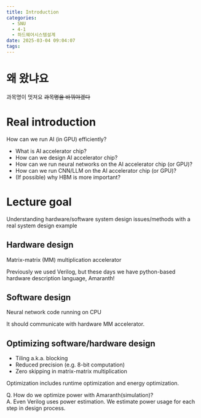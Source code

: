 ```yaml
---
title: Introduction
categories:
  - SNU
  - 4-1
  - 하드웨어시스템설계
date: 2025-03-04 09:04:07
tags:
---
```


# 왜 왔냐요

과목명이 멋져요 ~~과목명을 바꿔야겠다~~

# Real introduction

How can we run AI (in GPU) efficiently?

- What is AI accelerator chip?
- How can we design AI accelerator chip?
- How can we run neural networks on the AI accelerator chip (or GPU)?
- How can we run CNN/LLM on the AI accelerator chip (or GPU)?
- (If possible) why HBM is more important?

# Lecture goal

Understanding hardware/software system design issues/methods with a real system design example

## Hardware design

Matrix-matrix (MM) multiplication accelerator

Previously we used Verilog, but these days we have python-based hardware description language, Amaranth!

## Software design

Neural network code running on CPU

It should communicate with hardware MM accelerator.

## Optimizing software/hardware design

- Tiling a.k.a. blocking
- Reduced precision (e.g. 8-bit computation)
- Zero skipping in matrix-matrix multiplication

Optimization includes runtime optimization and energy optimization.

Q. How do we optimize power with Amaranth(simulation)?  
A. Even Verilog uses power estimation. We estimate power usage for each step in design process.
